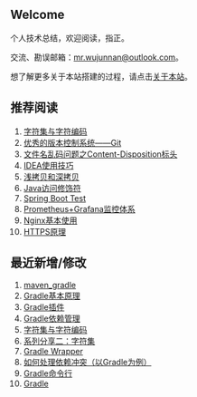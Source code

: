 ## Welcome

个人技术总结，欢迎阅读，指正。

交流、勘误邮箱：mr.wujunnan@outlook.com。

想了解更多关于本站搭建的过程，请点击[关于本站](_docs/AboutMe.md)。

## 推荐阅读

1. [字符集与字符编码](ComputerBasic/character_set.md)
2. [优秀的版本控制系统——Git](Share/Git.md)
3. [文件名乱码问题之Content-Disposition标头](ComputerBasic/HTTP/header_content_disposition.md)
3. [IDEA使用技巧](Tool/Mac/idea.md)
4. [浅拷贝和深拷贝](JavaSE/shallow_copy_and_deep_copy.md)
5. [Java访问修饰符](JavaSE/access_modifiers.md)
6. [Spring Boot Test](Framework/Spring/SpringBoot/springboot_testing.md)
6. [Prometheus+Grafana监控体系](Ops/prometheus_grafana_monitor.md)
6. [Nginx基本使用](Tool/Nginx/nginx.md)
6. [HTTPS原理](ComputerBasic/ComputerNetwork/https.md)

## 最近新增/修改
1. [maven_gradle](Share/maven_gradle.md)
2. [Gradle基本原理](JavaTool/Gradle/gradle_machanism.md)
3. [Gradle插件](JavaTool/Gradle/gradle_plugin.md)
4. [Gradle依赖管理](JavaTool/Gradle/gradle_dependencies.md)
5. [字符集与字符编码](ComputerBasic/character_set.md)
6. [系列分享二：字符集](Share/character_set.md)
7. [Gradle Wrapper](JavaTool/Gradle/gradle_wrapper.md)
8. [如何处理依赖冲突（以Gradle为例）](JavaTool/Gradle/gradle_solve_dependency_conflict.md)
9. [Gradle命令行](JavaTool/Gradle/gradle_command_line.md)
10. [Gradle](JavaTool/Gradle/gradle.md)

